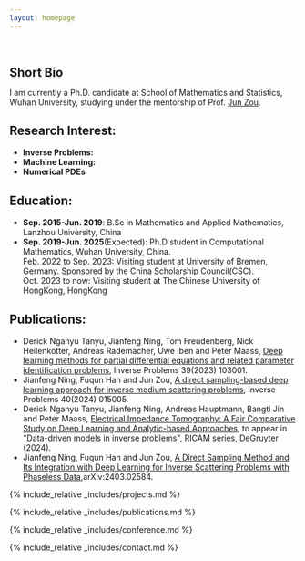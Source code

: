 ```yaml
---
layout: homepage
---
```


<h1 id="about-me"></h1>

<h2 style="margin: 60px 0px 10px;">Short Bio</h2>

I am currently a Ph.D. candidate at School of Mathematics and Statistics, Wuhan University, studying under the mentorship of Prof. [Jun Zou](https://www.math.cuhk.edu.hk/~zou/).

## Research Interest:

- **Inverse Problems:** 
- **Machine Learning:** 
- **Numerical PDEs**

## Education:

- **Sep. 2015-Jun. 2019**: B.Sc in Mathematics and Applied Mathematics, Lanzhou University, China
- **Sep. 2019-Jun. 2025**(Expected): Ph.D student in Computational Mathematics, Wuhan University, China. <br>
  Feb. 2022 to Sep. 2023: Visiting student at University of Bremen, Germany. Sponsored by the China Scholarship Council(CSC).<br>
  Oct. 2023 to now: Visiting student at The Chinese University of HongKong, HongKong

## Publications:

- Derick Nganyu Tanyu, Jianfeng Ning, Tom Freudenberg, Nick Heilenkötter, Andreas Rademacher, Uwe Iben and Peter Maass, [Deep learning methods for partial differential equations and related parameter identification problems](https://iopscience.iop.org/article/10.1088/1361-6420/ace9d4), Inverse Problems 39(2023) 103001.
- Jianfeng Ning, Fuqun Han and Jun Zou, [A direct sampling-based deep learning approach for inverse medium scattering problems](https://iopscience.iop.org/article/10.1088/1361-6420/ad0dba/meta), Inverse Problems 40(2024) 015005.
- Derick Nganyu Tanyu, Jianfeng Ning, Andreas Hauptmann, Bangti Jin and Peter Maass, [Electrical Impedance Tomography: A Fair Comparative Study on Deep Learning and Analytic-based Approaches](https://arxiv.org/abs/2310.18636), to appear in "Data-driven models in inverse problems", RICAM series, DeGruyter (2024).
- Jianfeng Ning, Fuqun Han and Jun Zou, [A Direct Sampling Method and Its Integration with Deep Learning for Inverse Scattering Problems with Phaseless Data](https://arxiv.org/abs/2403.02584),arXiv:2403.02584.

{% include_relative _includes/projects.md %}

{% include_relative _includes/publications.md %}

{% include_relative _includes/conference.md %}

{% include_relative _includes/contact.md %}
